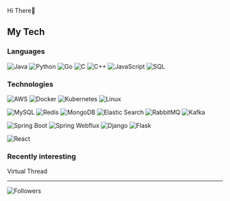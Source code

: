 Hi There👋

## My Tech
### Languages
![Java](https://img.shields.io/badge/-Java-000?&logo=Java&logoColor=007396)
![Python](https://img.shields.io/badge/-Python-000?&logo=Python)
![Go](https://img.shields.io/badge/-Go-000?&logo=Go)
![C](https://img.shields.io/badge/-C-000?&logo=C)
![C++](https://img.shields.io/badge/-C++-000?&logo=c%2b%2b&logoColor=00599C)
![JavaScript](https://img.shields.io/badge/-JavaScript-000?&logo=JavaScript)
![SQL](https://img.shields.io/badge/-SQL-000?&logo=MySQL)

### Technologies
![AWS](https://img.shields.io/badge/-AWS-000?&logo=Amazon-AWS&logoColor=F90)
![Docker](https://img.shields.io/badge/-Docker-000?&logo=Docker)
![Kubernetes](https://img.shields.io/badge/-Kubernetes-000?&logo=Kubernetes)
![Linux](https://img.shields.io/badge/-Linux-000?&logo=Linux)


![MySQL](https://img.shields.io/badge/-mysql-000?&logo=mysql)
![Redis](https://img.shields.io/badge/-Redis-000?&logo=Redis)
![MongoDB](https://img.shields.io/badge/-mongodb-000?&logo=mongodb)
![Elastic Search](https://img.shields.io/badge/-elasticsearch-000?&logo=elasticsearch)
![RabbitMQ](https://img.shields.io/badge/-rabbitmq-000?&logo=rabbitmq)
![Kafka](https://img.shields.io/badge/-kafka-000?&logo=kafka)


![Spring Boot](https://img.shields.io/badge/-Spring-000?&logo=Spring)
![Spring Webflux](https://img.shields.io/badge/-Spring-000?&logo=Spring)
![Django](https://img.shields.io/badge/-Django-000?&logo=Django)
![Flask](https://img.shields.io/badge/-Flask-000?&logo=Flask)


![React](https://img.shields.io/badge/-React-000?&logo=React)


### Recently interesting
Virtual Thread

- - -

![Followers](https://img.shields.io/github/followers/morenice?style=social)
